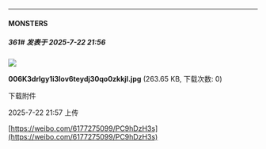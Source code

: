 ﻿
*****

####  MONSTERS  
##### 361#       发表于 2025-7-22 21:56

<img src="https://img.stage1st.com/forum/202507/22/215718hjji2cfgfmb566ir.jpg" referrerpolicy="no-referrer">

<strong>006K3drlgy1i3lov6teydj30qo0zkkjl.jpg</strong> (263.65 KB, 下载次数: 0)

下载附件

2025-7-22 21:57 上传

[https://weibo.com/6177275099/PC9hDzH3s](https://weibo.com/6177275099/PC9hDzH3s)

